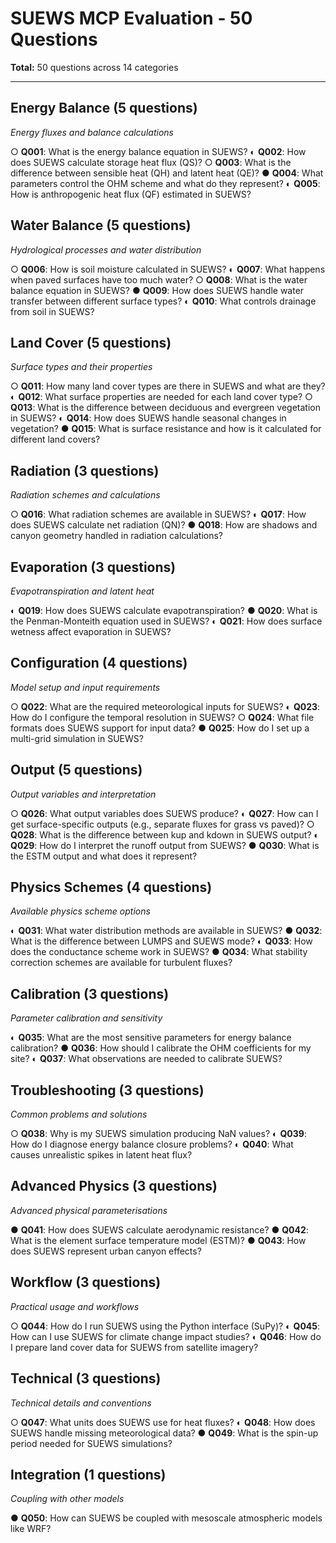 # SUEWS MCP Evaluation - 50 Questions

**Total:** 50 questions across 14 categories

---

## Energy Balance (5 questions)
*Energy fluxes and balance calculations*

○ **Q001**: What is the energy balance equation in SUEWS?
◐ **Q002**: How does SUEWS calculate storage heat flux (QS)?
○ **Q003**: What is the difference between sensible heat (QH) and latent heat (QE)?
● **Q004**: What parameters control the OHM scheme and what do they represent?
◐ **Q005**: How is anthropogenic heat flux (QF) estimated in SUEWS?

## Water Balance (5 questions)
*Hydrological processes and water distribution*

○ **Q006**: How is soil moisture calculated in SUEWS?
◐ **Q007**: What happens when paved surfaces have too much water?
○ **Q008**: What is the water balance equation in SUEWS?
● **Q009**: How does SUEWS handle water transfer between different surface types?
◐ **Q010**: What controls drainage from soil in SUEWS?

## Land Cover (5 questions)
*Surface types and their properties*

○ **Q011**: How many land cover types are there in SUEWS and what are they?
◐ **Q012**: What surface properties are needed for each land cover type?
○ **Q013**: What is the difference between deciduous and evergreen vegetation in SUEWS?
◐ **Q014**: How does SUEWS handle seasonal changes in vegetation?
● **Q015**: What is surface resistance and how is it calculated for different land covers?

## Radiation (3 questions)
*Radiation schemes and calculations*

○ **Q016**: What radiation schemes are available in SUEWS?
◐ **Q017**: How does SUEWS calculate net radiation (QN)?
● **Q018**: How are shadows and canyon geometry handled in radiation calculations?

## Evaporation (3 questions)
*Evapotranspiration and latent heat*

◐ **Q019**: How does SUEWS calculate evapotranspiration?
● **Q020**: What is the Penman-Monteith equation used in SUEWS?
◐ **Q021**: How does surface wetness affect evaporation in SUEWS?

## Configuration (4 questions)
*Model setup and input requirements*

○ **Q022**: What are the required meteorological inputs for SUEWS?
◐ **Q023**: How do I configure the temporal resolution in SUEWS?
○ **Q024**: What file formats does SUEWS support for input data?
● **Q025**: How do I set up a multi-grid simulation in SUEWS?

## Output (5 questions)
*Output variables and interpretation*

○ **Q026**: What output variables does SUEWS produce?
◐ **Q027**: How can I get surface-specific outputs (e.g., separate fluxes for grass vs paved)?
○ **Q028**: What is the difference between kup and kdown in SUEWS output?
◐ **Q029**: How do I interpret the runoff output from SUEWS?
● **Q030**: What is the ESTM output and what does it represent?

## Physics Schemes (4 questions)
*Available physics scheme options*

◐ **Q031**: What water distribution methods are available in SUEWS?
● **Q032**: What is the difference between LUMPS and SUEWS mode?
◐ **Q033**: How does the conductance scheme work in SUEWS?
● **Q034**: What stability correction schemes are available for turbulent fluxes?

## Calibration (3 questions)
*Parameter calibration and sensitivity*

◐ **Q035**: What are the most sensitive parameters for energy balance calibration?
● **Q036**: How should I calibrate the OHM coefficients for my site?
◐ **Q037**: What observations are needed to calibrate SUEWS?

## Troubleshooting (3 questions)
*Common problems and solutions*

○ **Q038**: Why is my SUEWS simulation producing NaN values?
◐ **Q039**: How do I diagnose energy balance closure problems?
◐ **Q040**: What causes unrealistic spikes in latent heat flux?

## Advanced Physics (3 questions)
*Advanced physical parameterisations*

● **Q041**: How does SUEWS calculate aerodynamic resistance?
● **Q042**: What is the element surface temperature model (ESTM)?
● **Q043**: How does SUEWS represent urban canyon effects?

## Workflow (3 questions)
*Practical usage and workflows*

○ **Q044**: How do I run SUEWS using the Python interface (SuPy)?
◐ **Q045**: How can I use SUEWS for climate change impact studies?
◐ **Q046**: How do I prepare land cover data for SUEWS from satellite imagery?

## Technical (3 questions)
*Technical details and conventions*

○ **Q047**: What units does SUEWS use for heat fluxes?
◐ **Q048**: How does SUEWS handle missing meteorological data?
● **Q049**: What is the spin-up period needed for SUEWS simulations?

## Integration (1 questions)
*Coupling with other models*

● **Q050**: How can SUEWS be coupled with mesoscale atmospheric models like WRF?

